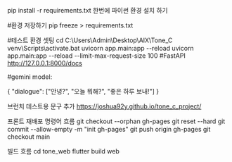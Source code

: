 pip install -r requirements.txt 한번에 파이썬 환경 설치 하기

#환경 저장하기
pip freeze > requirements.txt

#테스트 환경 셋팅
cd C:\Users\Admin\Desktop\AIX\Tone_C
venv\Scripts\activate.bat
uvicorn app.main:app --reload
uvicorn app.main:app --reload --limit-max-request-size 100
#FastAPI
http://127.0.0.1:8000/docs

#gemini model:

{
  "dialogue": ["안녕?", "오늘 뭐해?", "좋은 하루 보내!"]
}

브런치 데스트용 문구 추가
https://joshua92y.github.io/tone_c_project/

프론트 재배포 명령어 흐름
git checkout --orphan gh-pages
git reset --hard
git commit --allow-empty -m "init gh-pages"
git push origin gh-pages
git checkout main

빌드 흐름
cd tone_web
flutter build web

